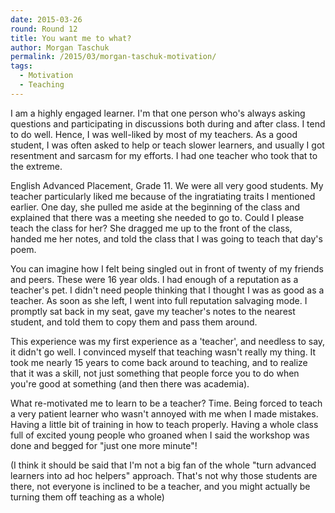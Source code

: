 ```yaml
---
date: 2015-03-26
round: Round 12
title: You want me to what?
author: Morgan Taschuk
permalink: /2015/03/morgan-taschuk-motivation/
tags:
  - Motivation
  - Teaching
---
```


I am a highly engaged learner. I'm that one person who's always asking questions and participating in discussions both during and after class. I tend to do well. Hence, I was well-liked by most of my teachers. As a good student, I was often asked to help or teach slower learners, and usually I got resentment and sarcasm for my efforts. I had one teacher who took that to the extreme.

English Advanced Placement, Grade 11. We were all very good students. My teacher particularly liked me because of the ingratiating traits I mentioned earlier. One day, she pulled me aside at the beginning of the class and explained that there was a meeting she needed to go to. Could I please teach the class for her? She dragged me up to the front of the class, handed me her notes, and told the class that I was going to teach that day's poem.

You can imagine how I felt being singled out in front of twenty of my friends and peers. These were 16 year olds. I had enough of a reputation as a teacher's pet. I didn't need people thinking that I thought I was as good as a teacher. As soon as she left, I went into full reputation salvaging mode. I promptly sat back in my seat, gave my teacher's notes to the nearest student, and told them to copy them and pass them around.

This experience was my first experience as a 'teacher', and needless to say, it didn't go well. I convinced myself that teaching wasn't really my thing. It took me nearly 15 years to come back around to teaching, and to realize that it was a skill, not just something that people force you to do when you're good at something (and then there was academia).

What re-motivated me to learn to be a teacher? Time. Being forced to teach a very patient learner who wasn't annoyed with me when I made mistakes. Having a little bit of training in how to teach properly. Having a whole class full of excited young people who groaned when I said the workshop was done and begged for "just one more minute"!

(I think it should be said that I'm not a big fan of the whole "turn advanced learners into ad hoc helpers" approach. That's not why those students are there, not everyone is inclined to be a teacher, and you might actually be turning them off teaching as a whole)
